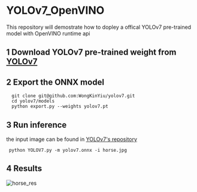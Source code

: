 # YOLOv7_OpenVINO
This repository will demostrate how to dopley a offical YOLOv7 pre-trained model with OpenVINO runtime api

## 1 Download YOLOv7 pre-trained weight from [YOLOv7](https://github.com/WongKinYiu/yolov7)

## 2 Export the ONNX model
```shell
  git clone git@github.com:WongKinYiu/yolov7.git
  cd yolov7/models
  python export.py --weights yolov7.pt
 ```
 
 ## 3 Run inference
 the input image can be found in [YOLOv7's repository](https://github.com/WongKinYiu/yolov7/blob/main/inference/images/horses.jpg)
 ```shell
  python YOLOV7.py -m yolov7.onnx -i horse.jpg
 ```
 ## 4 Results
 
 ![horse_res](https://user-images.githubusercontent.com/91237924/179361905-44fcd4ac-7a9e-41f0-bd07-b6cf07245c04.jpg)
